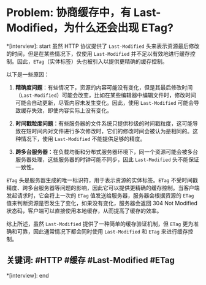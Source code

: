 # Problem: 协商缓存中，有 Last-Modified，为什么还会出现 ETag?

*[interview]: start
虽然 HTTP 协议提供了 `Last-Modified` 头来表示资源最后修改的时间，但是在某些情况下，仅使用 `Last-Modified` 并不足以有效地进行缓存控制。因此，`ETag`（实体标签）头也被引入以提供更精确的缓存控制。

以下是一些原因：

1. **精确度问题**：有些情况下，资源的内容可能没有变化，但是其最后修改时间（`Last-Modified`）可能会改变，比如在某些编辑器中编辑文件时，修改时间可能会自动更新，尽管内容未发生变化。因此，使用 `Last-Modified` 可能会导致缓存失效，即使内容实际上没有变化。

2. **时间戳粒度问题**：有些服务器的文件系统只提供秒级的时间戳粒度，这可能导致在短时间内对文件进行多次修改时，它们的修改时间会被认为是相同的。这种情况下，使用 `Last-Modified` 不能提供足够的精度。

3. **跨多台服务器**：在负载均衡和分布式服务器环境下，同一个资源可能会被多台服务器处理，这些服务器的时钟可能不同步，因此 `Last-Modified` 头不能保证一致性。

`ETag` 头是服务器生成的唯一标识符，用于表示资源的实体标签。`ETag` 不受时间戳精度、跨多台服务器等问题的影响，因此它可以提供更精确的缓存控制。当客户端发起请求时，它会将上一次的 `ETag` 值发送给服务器，服务器会根据资源的 `ETag` 值来判断资源是否发生了变化，如果没有变化，服务器会返回 304 Not Modified 状态码，客户端可以直接使用本地缓存，从而提高了缓存的效率。

综上所述，虽然 `Last-Modified` 提供了一种简单的缓存验证机制，但 `ETag` 更为准确和可靠，因此通常情况下都会同时使用 `Last-Modified` 和 `ETag` 来进行缓存控制。

## 关键词: #HTTP #缓存 #Last-Modified #ETag
*[interview]: end
